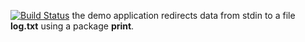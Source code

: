 [![Build Status](https://travis-ci.org/Michael355/lab10.svg?branch=master)](https://travis-ci.org/Michael355/lab10)
the demo application redirects data from stdin to a file **log.txt** using a package **print**.
